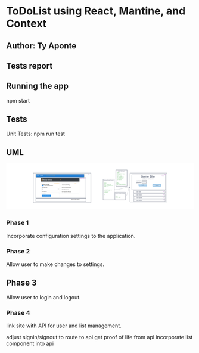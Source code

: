 # ToDoList using React, Mantine, and Context

## Author: Ty Aponte

## Tests report

## Running the app

npm start

## Tests

Unit Tests: npm run test

## UML

![uml](./assets/class-33-401d51.png)

### Phase 1

 Incorporate configuration settings to the application.

### Phase 2

 Allow user to make changes to settings.

## Phase 3

 Allow user to login and logout.

### Phase 4

 link site with API for user and list management.

<!-- TODO -->

adjust signin/signout to route to api
get proof of life from api
incorporate list component into api

